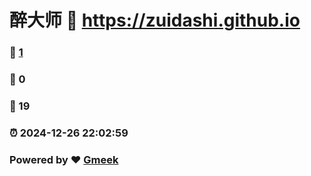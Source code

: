 # 醉大师 :link: https://zuidashi.github.io 
### :page_facing_up: [1](https://zuidashi.github.io/tag.html) 
### :speech_balloon: 0 
### :hibiscus: 19 
### :alarm_clock: 2024-12-26 22:02:59 
### Powered by :heart: [Gmeek](https://github.com/Meekdai/Gmeek)
